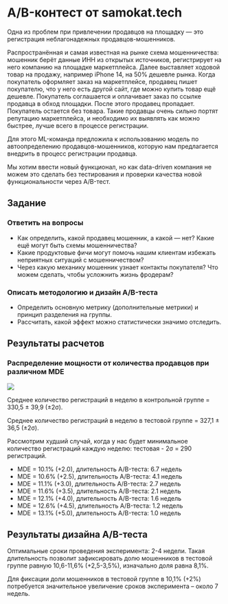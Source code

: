 <h1>A/B-контест от samokat.tech</h1>

<p>Одна из проблем при привлечении продавцов на площадку — это регистрация неблагонадежных продавцов-мошенников.</p>
<p>Распространённая и самая известная на рынке схема мошенничества:
  мошенник берёт данные ИНН из открытых источников, регистрирует на него компанию на площадке маркетплейса.
  Далее выставляет ходовой товар на продажу, например iPhone 14, на 50% дешевле рынка.
  Когда покупатель оформляет заказ на маркетплейсе, продавец пишет покупателю, что у него есть другой сайт,
  где можно купить товар ещё дешевле. Покупатель соглашается и оплачивает заказ по ссылке продавца в обход площадки.
  После этого продавец пропадает. Покупатель остается без товара.
  Такие продавцы очень сильно портят репутацию маркетплейса, и необходимо их выявлять как можно быстрее,
  лучше всего в процессе регистрации.</p>
<p>Для этого ML-команда предложила к использованию модель по автоопределению продавцов-мошенников,
  которую нам предлагается внедрить в процесс регистрации продавца.</p>
<p>Мы хотим ввести новый функционал,
  но как data-driven компания не можем это сделать без тестирования и
  проверки качества новой функциональности через A/B-тест.</p>

<h2>Задание</h2>
<h3>Ответить на вопросы</h3>
<ul>
  <li>Как определить, какой продавец мошенник, а какой — нет? Какие ещё могут быть схемы мошенничества?</li>
  <li>Какие продуктовые фичи могут помочь нашим клиентам избежать неприятных ситуаций с мошенничеством?</li>
  <li>Через какую механику мошенник узнает контакты покупателя? Что можем сделать, чтобы усложнить жизнь фродерам?</li>
</ul>
<h3>Описать методологию и дизайн A/B-теста</h3>
<ul>
  <li>Определить основную метрику (дополнительные метрики) и принцип разделения на группы.</li>
  <li>Рассчитать, какой эффект можно статистически значимо отследить.</li>
</ul>

<h2>Результаты расчетов</h2>
<h3>Распределение мощности от количества продавцов при различном MDE</h3>
<img src='power_mde_size.jpeg'>
<p>Среднее количество регистраций в неделю в контрольной группе = 330,5 ± 39,9 (±2σ).</p>
<p>Среднее количество регистраций в неделю в тестовой группе = 327,1 ± 36,5 (±2σ).</p>
<p>Рассмотрим худший случай, когда у нас будет минимальное количество регистраций каждую неделю: тестовая - 2σ = 290 регистраций.</p>
<ul>
  <li>MDE = 10.1% (+2.0), длительность A/B-теста: 6.7 недель</li>
  <li>MDE = 10.6% (+2.5), длительность A/B-теста: 4.1 недель</li>
  <li>MDE = 11.1% (+3.0), длительность A/B-теста: 2.7 недель</li>
  <li>MDE = 11.6% (+3.5), длительность A/B-теста: 2.1 недель</li>
  <li>MDE = 12.1% (+4.0), длительность A/B-теста: 1.6 недель</li>
  <li>MDE = 12.6% (+4.5), длительность A/B-теста: 1.2 недель</li>
  <li>MDE = 13.1% (+5.0), длительность A/B-теста: 1.0 недель</li>
</ul>

<h2>Результаты дизайна A/B-теста</h2>
<p>Оптимальные сроки проведения эксперимента: 2-4 недели. Такая длительность позволит зафиксировать долю мошенников в тестовой группе равную 10,6-11,6% (+2,5-3,5%), изначально доля равна 8,1%.</p>
<p>Для фиксации доли мошенников в тестовой группе в 10,1% (+2%) потребуется значительное увеличение сроков эксперимента – около 7 недель.</p>
